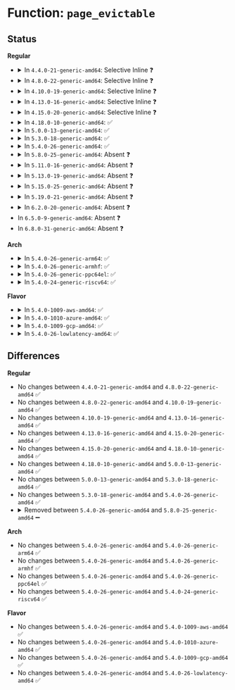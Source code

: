 # Function: <code>page_evictable</code>

## Status
<b>Regular</b>
<ul>
<li>
<details>
<summary>In <code>4.4.0-21-generic-amd64</code>: Selective Inline ❓</summary>

```c
int page_evictable(struct page * page)
```

```json
{
  "name": "page_evictable",
  "collision_type": "Unique Global",
  "inline_type": "Selective",
  "funcs": [
    {
      "addr": 18446744071580560464,
      "name": "page_evictable",
      "external": true,
      "loc": "mm/vmscan.c:3832",
      "file": "mm/vmscan.c",
      "inline": "not declared, inlined",
      "caller_inline": [],
      "caller_func": [
        "mm/vmscan.c:putback_lru_page",
        "mm/vmscan.c:putback_lru_page",
        "mm/vmscan.c:shrink_page_list",
        "mm/vmscan.c:putback_inactive_pages",
        "mm/vmscan.c:shrink_active_list",
        "mm/vmscan.c:check_move_unevictable_pages",
        "mm/mlock.c:__munlock_pagevec"
      ]
    }
  ],
  "symbols": [
    {
      "addr": 18446744071580560464,
      "name": "page_evictable",
      "section": ".text",
      "bind": "STB_GLOBAL",
      "size": 53
    }
  ]
}
```
</details>
</li>
<li>
<details>
<summary>In <code>4.8.0-22-generic-amd64</code>: Selective Inline ❓</summary>

```c
int page_evictable(struct page * page)
```

```json
{
  "name": "page_evictable",
  "collision_type": "Unique Global",
  "inline_type": "Selective",
  "funcs": [
    {
      "addr": 18446744071580652304,
      "name": "page_evictable",
      "external": true,
      "loc": "mm/vmscan.c:3816",
      "file": "mm/vmscan.c",
      "inline": "not declared, inlined",
      "caller_inline": [],
      "caller_func": [
        "mm/vmscan.c:check_move_unevictable_pages",
        "mm/vmscan.c:shrink_active_list",
        "mm/vmscan.c:putback_inactive_pages",
        "mm/vmscan.c:shrink_page_list",
        "mm/vmscan.c:putback_lru_page",
        "mm/vmscan.c:putback_lru_page",
        "mm/mlock.c:__munlock_pagevec"
      ]
    }
  ],
  "symbols": [
    {
      "addr": 18446744071580652304,
      "name": "page_evictable",
      "section": ".text",
      "bind": "STB_GLOBAL",
      "size": 67
    }
  ]
}
```
</details>
</li>
<li>
<details>
<summary>In <code>4.10.0-19-generic-amd64</code>: Selective Inline ❓</summary>

```c
int page_evictable(struct page * page)
```

```json
{
  "name": "page_evictable",
  "collision_type": "Unique Global",
  "inline_type": "Selective",
  "funcs": [
    {
      "addr": 18446744071580719440,
      "name": "page_evictable",
      "external": true,
      "loc": "mm/vmscan.c:3827",
      "file": "mm/vmscan.c",
      "inline": "not declared, inlined",
      "caller_inline": [],
      "caller_func": [
        "mm/vmscan.c:check_move_unevictable_pages",
        "mm/vmscan.c:shrink_active_list",
        "mm/vmscan.c:putback_inactive_pages",
        "mm/vmscan.c:shrink_page_list",
        "mm/vmscan.c:putback_lru_page",
        "mm/vmscan.c:putback_lru_page",
        "mm/mlock.c:__munlock_pagevec"
      ]
    }
  ],
  "symbols": [
    {
      "addr": 18446744071580719440,
      "name": "page_evictable",
      "section": ".text",
      "bind": "STB_GLOBAL",
      "size": 64
    }
  ]
}
```
</details>
</li>
<li>
<details>
<summary>In <code>4.13.0-16-generic-amd64</code>: Selective Inline ❓</summary>

```c
int page_evictable(struct page * page)
```

```json
{
  "name": "page_evictable",
  "collision_type": "Unique Global",
  "inline_type": "Selective",
  "funcs": [
    {
      "addr": 18446744071580754912,
      "name": "page_evictable",
      "external": true,
      "loc": "mm/vmscan.c:3929",
      "file": "mm/vmscan.c",
      "inline": "not declared, inlined",
      "caller_inline": [],
      "caller_func": [
        "mm/vmscan.c:check_move_unevictable_pages",
        "mm/vmscan.c:shrink_active_list",
        "mm/vmscan.c:putback_inactive_pages",
        "mm/vmscan.c:shrink_page_list",
        "mm/vmscan.c:putback_lru_page",
        "mm/vmscan.c:putback_lru_page",
        "mm/mlock.c:__munlock_pagevec"
      ]
    }
  ],
  "symbols": [
    {
      "addr": 18446744071580754912,
      "name": "page_evictable",
      "section": ".text",
      "bind": "STB_GLOBAL",
      "size": 64
    }
  ]
}
```
</details>
</li>
<li>
<details>
<summary>In <code>4.15.0-20-generic-amd64</code>: Selective Inline ❓</summary>

```c
int page_evictable(struct page * page)
```

```json
{
  "name": "page_evictable",
  "collision_type": "Unique Global",
  "inline_type": "Selective",
  "funcs": [
    {
      "addr": 18446744071580842112,
      "name": "page_evictable",
      "external": true,
      "loc": "mm/vmscan.c:3952",
      "file": "mm/vmscan.c",
      "inline": "not declared, inlined",
      "caller_inline": [],
      "caller_func": [
        "mm/vmscan.c:check_move_unevictable_pages",
        "mm/vmscan.c:shrink_active_list",
        "mm/vmscan.c:putback_inactive_pages",
        "mm/vmscan.c:shrink_page_list",
        "mm/vmscan.c:putback_lru_page",
        "mm/vmscan.c:putback_lru_page",
        "mm/mlock.c:__munlock_pagevec"
      ]
    }
  ],
  "symbols": [
    {
      "addr": 18446744071580842112,
      "name": "page_evictable",
      "section": ".text",
      "bind": "STB_GLOBAL",
      "size": 64
    }
  ]
}
```
</details>
</li>
<li>
<details>
<summary>In <code>4.18.0-10-generic-amd64</code>: ✅</summary>

```c
int page_evictable(struct page * page)
```

```json
{
  "name": "page_evictable",
  "collision_type": "Unique Global",
  "inline_type": "No",
  "funcs": [
    {
      "addr": 18446744071580978704,
      "name": "page_evictable",
      "external": true,
      "loc": "mm/vmscan.c:3981",
      "file": "mm/vmscan.c",
      "inline": "seen, unknown",
      "caller_inline": [],
      "caller_func": [
        "mm/swap.c:__pagevec_lru_add_fn",
        "mm/vmscan.c:check_move_unevictable_pages",
        "mm/vmscan.c:shrink_active_list",
        "mm/vmscan.c:putback_inactive_pages",
        "mm/vmscan.c:shrink_page_list",
        "mm/mlock.c:__munlock_pagevec"
      ]
    }
  ],
  "symbols": [
    {
      "addr": 18446744071580978704,
      "name": "page_evictable",
      "section": ".text",
      "bind": "STB_GLOBAL",
      "size": 64
    }
  ]
}
```
</details>
</li>
<li>
<details>
<summary>In <code>5.0.0-13-generic-amd64</code>: ✅</summary>

```c
int page_evictable(struct page * page)
```

```json
{
  "name": "page_evictable",
  "collision_type": "Unique Global",
  "inline_type": "No",
  "funcs": [
    {
      "addr": 18446744071581055728,
      "name": "page_evictable",
      "external": true,
      "loc": "mm/vmscan.c:4274",
      "file": "mm/vmscan.c",
      "inline": "seen, unknown",
      "caller_inline": [],
      "caller_func": [
        "mm/swap.c:__pagevec_lru_add_fn",
        "mm/vmscan.c:check_move_unevictable_pages",
        "mm/vmscan.c:shrink_active_list",
        "mm/vmscan.c:putback_inactive_pages",
        "mm/vmscan.c:shrink_page_list",
        "mm/mlock.c:__munlock_pagevec"
      ]
    }
  ],
  "symbols": [
    {
      "addr": 18446744071581055728,
      "name": "page_evictable",
      "section": ".text",
      "bind": "STB_GLOBAL",
      "size": 64
    }
  ]
}
```
</details>
</li>
<li>
<details>
<summary>In <code>5.3.0-18-generic-amd64</code>: ✅</summary>

```c
int page_evictable(struct page * page)
```

```json
{
  "name": "page_evictable",
  "collision_type": "Unique Global",
  "inline_type": "No",
  "funcs": [
    {
      "addr": 18446744071581120400,
      "name": "page_evictable",
      "external": true,
      "loc": "mm/vmscan.c:4232",
      "file": "mm/vmscan.c",
      "inline": "seen, unknown",
      "caller_inline": [],
      "caller_func": [
        "mm/swap.c:__pagevec_lru_add_fn",
        "mm/vmscan.c:check_move_unevictable_pages",
        "mm/vmscan.c:shrink_active_list",
        "mm/vmscan.c:move_pages_to_lru",
        "mm/vmscan.c:shrink_page_list",
        "mm/mlock.c:__munlock_pagevec"
      ]
    }
  ],
  "symbols": [
    {
      "addr": 18446744071581120400,
      "name": "page_evictable",
      "section": ".text",
      "bind": "STB_GLOBAL",
      "size": 67
    }
  ]
}
```
</details>
</li>
<li>
<details>
<summary>In <code>5.4.0-26-generic-amd64</code>: ✅</summary>

```c
int page_evictable(struct page * page)
```

```json
{
  "name": "page_evictable",
  "collision_type": "Unique Global",
  "inline_type": "No",
  "funcs": [
    {
      "addr": 18446744071581177440,
      "name": "page_evictable",
      "external": true,
      "loc": "mm/vmscan.c:4318",
      "file": "mm/vmscan.c",
      "inline": "seen, unknown",
      "caller_inline": [],
      "caller_func": [
        "mm/swap.c:__pagevec_lru_add_fn",
        "mm/vmscan.c:check_move_unevictable_pages",
        "mm/vmscan.c:shrink_active_list",
        "mm/vmscan.c:move_pages_to_lru",
        "mm/vmscan.c:shrink_page_list",
        "mm/mlock.c:__munlock_pagevec"
      ]
    }
  ],
  "symbols": [
    {
      "addr": 18446744071581177440,
      "name": "page_evictable",
      "section": ".text",
      "bind": "STB_GLOBAL",
      "size": 67
    }
  ]
}
```
</details>
</li>
<li>
<details>
<summary>In <code>5.8.0-25-generic-amd64</code>: Absent ❓</summary>

```json
{
  "name": "page_evictable",
  "collision_type": "Static Duplication",
  "inline_type": "Full",
  "funcs": [
    {
      "addr": 18446744071581332567,
      "name": "page_evictable",
      "external": false,
      "loc": "mm/internal.h:80",
      "file": "mm/swap.c",
      "inline": "declared, inlined",
      "caller_inline": [
        "mm/swap.c:__pagevec_lru_add_fn"
      ],
      "caller_func": []
    },
    {
      "addr": 18446744071581358248,
      "name": "page_evictable",
      "external": false,
      "loc": "mm/internal.h:80",
      "file": "mm/vmscan.c",
      "inline": "declared, inlined",
      "caller_inline": [
        "mm/vmscan.c:check_move_unevictable_pages",
        "mm/vmscan.c:shrink_active_list",
        "mm/vmscan.c:shrink_page_list"
      ],
      "caller_func": []
    },
    {
      "addr": 18446744071581558474,
      "name": "page_evictable",
      "external": false,
      "loc": "mm/internal.h:80",
      "file": "mm/mlock.c",
      "inline": "declared, inlined",
      "caller_inline": [
        "mm/mlock.c:__putback_lru_fast_prepare"
      ],
      "caller_func": []
    }
  ],
  "symbols": []
}
```
</details>
</li>
<li>
<details>
<summary>In <code>5.11.0-16-generic-amd64</code>: Absent ❓</summary>

```json
{
  "name": "page_evictable",
  "collision_type": "Static Duplication",
  "inline_type": "Full",
  "funcs": [
    {
      "addr": 18446744071581375061,
      "name": "page_evictable",
      "external": false,
      "loc": "mm/internal.h:78",
      "file": "mm/swap.c",
      "inline": "declared, inlined",
      "caller_inline": [
        "mm/swap.c:__pagevec_lru_add_fn"
      ],
      "caller_func": []
    },
    {
      "addr": 18446744071581401589,
      "name": "page_evictable",
      "external": false,
      "loc": "mm/internal.h:78",
      "file": "mm/vmscan.c",
      "inline": "declared, inlined",
      "caller_inline": [
        "mm/vmscan.c:check_move_unevictable_pages",
        "mm/vmscan.c:shrink_active_list",
        "mm/vmscan.c:move_pages_to_lru",
        "mm/vmscan.c:shrink_page_list"
      ],
      "caller_func": []
    },
    {
      "addr": 18446744071581603390,
      "name": "page_evictable",
      "external": false,
      "loc": "mm/internal.h:78",
      "file": "mm/mlock.c",
      "inline": "declared, inlined",
      "caller_inline": [
        "mm/mlock.c:__putback_lru_fast_prepare"
      ],
      "caller_func": []
    }
  ],
  "symbols": []
}
```
</details>
</li>
<li>
<details>
<summary>In <code>5.13.0-19-generic-amd64</code>: Absent ❓</summary>

```json
{
  "name": "page_evictable",
  "collision_type": "Static Duplication",
  "inline_type": "Full",
  "funcs": [
    {
      "addr": 18446744071581390917,
      "name": "page_evictable",
      "external": false,
      "loc": "mm/internal.h:77",
      "file": "mm/swap.c",
      "inline": "declared, inlined",
      "caller_inline": [
        "mm/swap.c:__pagevec_lru_add_fn"
      ],
      "caller_func": []
    },
    {
      "addr": 18446744071581425661,
      "name": "page_evictable",
      "external": false,
      "loc": "mm/internal.h:77",
      "file": "mm/vmscan.c",
      "inline": "declared, inlined",
      "caller_inline": [
        "mm/vmscan.c:check_move_unevictable_pages",
        "mm/vmscan.c:shrink_active_list",
        "mm/vmscan.c:move_pages_to_lru",
        "mm/vmscan.c:shrink_page_list"
      ],
      "caller_func": []
    },
    {
      "addr": 18446744071581627314,
      "name": "page_evictable",
      "external": false,
      "loc": "mm/internal.h:77",
      "file": "mm/mlock.c",
      "inline": "declared, inlined",
      "caller_inline": [
        "mm/mlock.c:__munlock_pagevec"
      ],
      "caller_func": []
    }
  ],
  "symbols": []
}
```
</details>
</li>
<li>
<details>
<summary>In <code>5.15.0-25-generic-amd64</code>: Absent ❓</summary>

```json
{
  "name": "page_evictable",
  "collision_type": "Static Duplication",
  "inline_type": "Full",
  "funcs": [
    {
      "addr": 18446744071581638325,
      "name": "page_evictable",
      "external": false,
      "loc": "mm/internal.h:77",
      "file": "mm/swap.c",
      "inline": "declared, inlined",
      "caller_inline": [
        "mm/swap.c:__pagevec_lru_add_fn"
      ],
      "caller_func": []
    },
    {
      "addr": 18446744071581673042,
      "name": "page_evictable",
      "external": false,
      "loc": "mm/internal.h:77",
      "file": "mm/vmscan.c",
      "inline": "declared, inlined",
      "caller_inline": [
        "mm/vmscan.c:check_move_unevictable_pages",
        "mm/vmscan.c:shrink_active_list",
        "mm/vmscan.c:move_pages_to_lru",
        "mm/vmscan.c:shrink_page_list"
      ],
      "caller_func": []
    },
    {
      "addr": 18446744071581895151,
      "name": "page_evictable",
      "external": false,
      "loc": "mm/internal.h:77",
      "file": "mm/mlock.c",
      "inline": "declared, inlined",
      "caller_inline": [
        "mm/mlock.c:__munlock_pagevec"
      ],
      "caller_func": []
    }
  ],
  "symbols": []
}
```
</details>
</li>
<li>
<details>
<summary>In <code>5.19.0-21-generic-amd64</code>: Absent ❓</summary>

```json
{
  "name": "page_evictable",
  "collision_type": "Static Duplication",
  "inline_type": "Full",
  "funcs": [
    {
      "addr": 18446744071582053428,
      "name": "page_evictable",
      "external": false,
      "loc": "mm/internal.h:142",
      "file": "mm/vmscan.c",
      "inline": "declared, inlined",
      "caller_inline": [
        "mm/vmscan.c:check_move_unevictable_pages",
        "mm/vmscan.c:shrink_active_list",
        "mm/vmscan.c:move_pages_to_lru"
      ],
      "caller_func": []
    },
    {
      "addr": 18446744071582297178,
      "name": "page_evictable",
      "external": false,
      "loc": "mm/internal.h:142",
      "file": "mm/mlock.c",
      "inline": "declared, inlined",
      "caller_inline": [
        "mm/mlock.c:__munlock_page",
        "mm/mlock.c:__mlock_new_page",
        "mm/mlock.c:__mlock_page"
      ],
      "caller_func": []
    }
  ],
  "symbols": []
}
```
</details>
</li>
<li>
<details>
<summary>In <code>6.2.0-20-generic-amd64</code>: Absent ❓</summary>

```json
{
  "name": "page_evictable",
  "collision_type": "Unique Static",
  "inline_type": "Full",
  "funcs": [
    {
      "addr": 18446744071582791759,
      "name": "page_evictable",
      "external": false,
      "loc": "mm/internal.h:144",
      "file": "mm/mlock.c",
      "inline": "declared, inlined",
      "caller_inline": [
        "mm/mlock.c:__munlock_page",
        "mm/mlock.c:__mlock_new_page",
        "mm/mlock.c:__mlock_page"
      ],
      "caller_func": []
    }
  ],
  "symbols": []
}
```
</details>
</li>
<li>
In <code>6.5.0-9-generic-amd64</code>: Absent ❓
</li>
<li>
In <code>6.8.0-31-generic-amd64</code>: Absent ❓
</li>
</ul>
<b>Arch</b>
<ul>
<li>
<details>
<summary>In <code>5.4.0-26-generic-arm64</code>: ✅</summary>

```c
int page_evictable(struct page * page)
```

```json
{
  "name": "page_evictable",
  "collision_type": "Unique Global",
  "inline_type": "No",
  "funcs": [
    {
      "addr": 18446603336492557672,
      "name": "page_evictable",
      "external": true,
      "loc": "mm/vmscan.c:4318",
      "file": "mm/vmscan.c",
      "inline": "seen, unknown",
      "caller_inline": [],
      "caller_func": [
        "mm/swap.c:__pagevec_lru_add_fn",
        "mm/swap.c:__pagevec_lru_add_fn",
        "mm/vmscan.c:check_move_unevictable_pages",
        "mm/vmscan.c:shrink_active_list",
        "mm/vmscan.c:move_pages_to_lru",
        "mm/vmscan.c:shrink_page_list",
        "mm/mlock.c:__munlock_pagevec"
      ]
    }
  ],
  "symbols": [
    {
      "addr": 18446603336492557672,
      "name": "page_evictable",
      "section": ".text",
      "bind": "STB_GLOBAL",
      "size": 96
    }
  ]
}
```
</details>
</li>
<li>
<details>
<summary>In <code>5.4.0-26-generic-armhf</code>: ✅</summary>

```c
int page_evictable(struct page * page)
```

```json
{
  "name": "page_evictable",
  "collision_type": "Unique Global",
  "inline_type": "No",
  "funcs": [
    {
      "addr": 3226420136,
      "name": "page_evictable",
      "external": true,
      "loc": "mm/vmscan.c:4318",
      "file": "mm/vmscan.c",
      "inline": "seen, unknown",
      "caller_inline": [],
      "caller_func": [
        "mm/swap.c:__pagevec_lru_add_fn",
        "mm/vmscan.c:check_move_unevictable_pages",
        "mm/vmscan.c:shrink_active_list",
        "mm/vmscan.c:move_pages_to_lru",
        "mm/vmscan.c:shrink_page_list",
        "mm/mlock.c:__munlock_pagevec"
      ]
    }
  ],
  "symbols": [
    {
      "addr": 3226420136,
      "name": "page_evictable",
      "section": ".text",
      "bind": "STB_GLOBAL",
      "size": 80
    }
  ]
}
```
</details>
</li>
<li>
<details>
<summary>In <code>5.4.0-26-generic-ppc64el</code>: ✅</summary>

```c
int page_evictable(struct page * page)
```

```json
{
  "name": "page_evictable",
  "collision_type": "Unique Global",
  "inline_type": "No",
  "funcs": [
    {
      "addr": 13835058055285862448,
      "name": "page_evictable",
      "external": true,
      "loc": "mm/vmscan.c:4318",
      "file": "mm/vmscan.c",
      "inline": "seen, unknown",
      "caller_inline": [],
      "caller_func": [
        "mm/swap.c:__pagevec_lru_add_fn",
        "mm/vmscan.c:check_move_unevictable_pages",
        "mm/vmscan.c:shrink_active_list",
        "mm/vmscan.c:move_pages_to_lru",
        "mm/vmscan.c:shrink_page_list",
        "mm/mlock.c:__munlock_pagevec"
      ]
    }
  ],
  "symbols": [
    {
      "addr": 13835058055285862448,
      "name": "page_evictable",
      "section": ".text",
      "bind": "STB_GLOBAL",
      "size": 120
    }
  ]
}
```
</details>
</li>
<li>
<details>
<summary>In <code>5.4.0-24-generic-riscv64</code>: ✅</summary>

```c
int page_evictable(struct page * page)
```

```json
{
  "name": "page_evictable",
  "collision_type": "Unique Global",
  "inline_type": "No",
  "funcs": [
    {
      "addr": 18446743936272602654,
      "name": "page_evictable",
      "external": true,
      "loc": "mm/vmscan.c:4318",
      "file": "mm/vmscan.c",
      "inline": "seen, unknown",
      "caller_inline": [],
      "caller_func": [
        "mm/swap.c:__pagevec_lru_add_fn",
        "mm/vmscan.c:check_move_unevictable_pages",
        "mm/vmscan.c:shrink_active_list",
        "mm/vmscan.c:move_pages_to_lru",
        "mm/vmscan.c:shrink_page_list",
        "mm/mlock.c:__munlock_pagevec"
      ]
    }
  ],
  "symbols": [
    {
      "addr": 18446743936272602654,
      "name": "page_evictable",
      "section": ".text",
      "bind": "STB_GLOBAL",
      "size": 78
    }
  ]
}
```
</details>
</li>
</ul>
<b>Flavor</b>
<ul>
<li>
<details>
<summary>In <code>5.4.0-1009-aws-amd64</code>: ✅</summary>

```c
int page_evictable(struct page * page)
```

```json
{
  "name": "page_evictable",
  "collision_type": "Unique Global",
  "inline_type": "No",
  "funcs": [
    {
      "addr": 18446744071581146288,
      "name": "page_evictable",
      "external": true,
      "loc": "mm/vmscan.c:4318",
      "file": "mm/vmscan.c",
      "inline": "seen, unknown",
      "caller_inline": [],
      "caller_func": [
        "mm/swap.c:__pagevec_lru_add_fn",
        "mm/vmscan.c:check_move_unevictable_pages",
        "mm/vmscan.c:shrink_active_list",
        "mm/vmscan.c:move_pages_to_lru",
        "mm/vmscan.c:shrink_page_list",
        "mm/mlock.c:__munlock_pagevec"
      ]
    }
  ],
  "symbols": [
    {
      "addr": 18446744071581146288,
      "name": "page_evictable",
      "section": ".text",
      "bind": "STB_GLOBAL",
      "size": 67
    }
  ]
}
```
</details>
</li>
<li>
<details>
<summary>In <code>5.4.0-1010-azure-amd64</code>: ✅</summary>

```c
int page_evictable(struct page * page)
```

```json
{
  "name": "page_evictable",
  "collision_type": "Unique Global",
  "inline_type": "No",
  "funcs": [
    {
      "addr": 18446744071581093232,
      "name": "page_evictable",
      "external": true,
      "loc": "mm/vmscan.c:4318",
      "file": "mm/vmscan.c",
      "inline": "seen, unknown",
      "caller_inline": [],
      "caller_func": [
        "mm/swap.c:__pagevec_lru_add_fn",
        "mm/vmscan.c:check_move_unevictable_pages",
        "mm/vmscan.c:shrink_active_list",
        "mm/vmscan.c:move_pages_to_lru",
        "mm/vmscan.c:shrink_page_list",
        "mm/mlock.c:__munlock_pagevec"
      ]
    }
  ],
  "symbols": [
    {
      "addr": 18446744071581093232,
      "name": "page_evictable",
      "section": ".text",
      "bind": "STB_GLOBAL",
      "size": 67
    }
  ]
}
```
</details>
</li>
<li>
<details>
<summary>In <code>5.4.0-1009-gcp-amd64</code>: ✅</summary>

```c
int page_evictable(struct page * page)
```

```json
{
  "name": "page_evictable",
  "collision_type": "Unique Global",
  "inline_type": "No",
  "funcs": [
    {
      "addr": 18446744071581137488,
      "name": "page_evictable",
      "external": true,
      "loc": "mm/vmscan.c:4318",
      "file": "mm/vmscan.c",
      "inline": "seen, unknown",
      "caller_inline": [],
      "caller_func": [
        "mm/swap.c:__pagevec_lru_add_fn",
        "mm/vmscan.c:check_move_unevictable_pages",
        "mm/vmscan.c:shrink_active_list",
        "mm/vmscan.c:move_pages_to_lru",
        "mm/vmscan.c:shrink_page_list",
        "mm/mlock.c:__munlock_pagevec"
      ]
    }
  ],
  "symbols": [
    {
      "addr": 18446744071581137488,
      "name": "page_evictable",
      "section": ".text",
      "bind": "STB_GLOBAL",
      "size": 67
    }
  ]
}
```
</details>
</li>
<li>
<details>
<summary>In <code>5.4.0-26-lowlatency-amd64</code>: ✅</summary>

```c
int page_evictable(struct page * page)
```

```json
{
  "name": "page_evictable",
  "collision_type": "Unique Global",
  "inline_type": "No",
  "funcs": [
    {
      "addr": 18446744071581200016,
      "name": "page_evictable",
      "external": true,
      "loc": "mm/vmscan.c:4318",
      "file": "mm/vmscan.c",
      "inline": "seen, unknown",
      "caller_inline": [],
      "caller_func": [
        "mm/swap.c:__pagevec_lru_add_fn",
        "mm/vmscan.c:check_move_unevictable_pages",
        "mm/vmscan.c:shrink_active_list",
        "mm/vmscan.c:move_pages_to_lru",
        "mm/vmscan.c:shrink_page_list",
        "mm/mlock.c:__munlock_pagevec"
      ]
    }
  ],
  "symbols": [
    {
      "addr": 18446744071581200016,
      "name": "page_evictable",
      "section": ".text",
      "bind": "STB_GLOBAL",
      "size": 90
    }
  ]
}
```
</details>
</li>
</ul>

## Differences
<b>Regular</b>
<ul>
<li>
No changes between <code>4.4.0-21-generic-amd64</code> and <code>4.8.0-22-generic-amd64</code> ✅
</li>
<li>
No changes between <code>4.8.0-22-generic-amd64</code> and <code>4.10.0-19-generic-amd64</code> ✅
</li>
<li>
No changes between <code>4.10.0-19-generic-amd64</code> and <code>4.13.0-16-generic-amd64</code> ✅
</li>
<li>
No changes between <code>4.13.0-16-generic-amd64</code> and <code>4.15.0-20-generic-amd64</code> ✅
</li>
<li>
No changes between <code>4.15.0-20-generic-amd64</code> and <code>4.18.0-10-generic-amd64</code> ✅
</li>
<li>
No changes between <code>4.18.0-10-generic-amd64</code> and <code>5.0.0-13-generic-amd64</code> ✅
</li>
<li>
No changes between <code>5.0.0-13-generic-amd64</code> and <code>5.3.0-18-generic-amd64</code> ✅
</li>
<li>
No changes between <code>5.3.0-18-generic-amd64</code> and <code>5.4.0-26-generic-amd64</code> ✅
</li>
<li>
<details>
<summary>Removed between <code>5.4.0-26-generic-amd64</code> and <code>5.8.0-25-generic-amd64</code> ➖</summary>

```c
int page_evictable(struct page * page)
```
</details>
</li>
</ul>
<b>Arch</b>
<ul>
<li>
No changes between <code>5.4.0-26-generic-amd64</code> and <code>5.4.0-26-generic-arm64</code> ✅
</li>
<li>
No changes between <code>5.4.0-26-generic-amd64</code> and <code>5.4.0-26-generic-armhf</code> ✅
</li>
<li>
No changes between <code>5.4.0-26-generic-amd64</code> and <code>5.4.0-26-generic-ppc64el</code> ✅
</li>
<li>
No changes between <code>5.4.0-26-generic-amd64</code> and <code>5.4.0-24-generic-riscv64</code> ✅
</li>
</ul>
<b>Flavor</b>
<ul>
<li>
No changes between <code>5.4.0-26-generic-amd64</code> and <code>5.4.0-1009-aws-amd64</code> ✅
</li>
<li>
No changes between <code>5.4.0-26-generic-amd64</code> and <code>5.4.0-1010-azure-amd64</code> ✅
</li>
<li>
No changes between <code>5.4.0-26-generic-amd64</code> and <code>5.4.0-1009-gcp-amd64</code> ✅
</li>
<li>
No changes between <code>5.4.0-26-generic-amd64</code> and <code>5.4.0-26-lowlatency-amd64</code> ✅
</li>
</ul>
